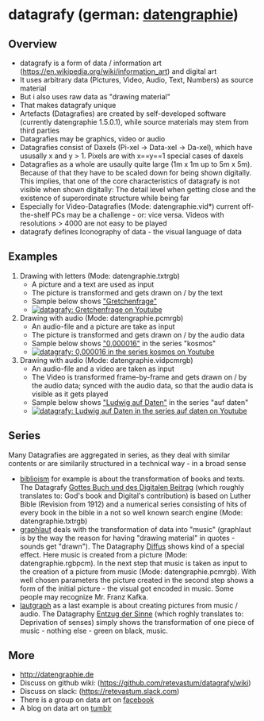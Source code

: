 # datagrafy (german: [datengraphie](http://datengraphie.de))

## Overview

* datagrafy is a form of data / information art (<https://en.wikipedia.org/wiki/information_art>) and digital art
* It uses arbitrary data (Pictures, Video, Audio, Text, Numbers) as source material
* But i also uses raw data as "drawing material"
* That makes datagrafy unique
* Artefacts (Datagrafies) are created by self-developed software (currently datengraphie 1.5.0.1), while source materials may stem from third parties
* Datagrafies may be graphics, video or audio
* Datagrafies consist of Daxels (Pi-xel -> Data-xel -> Da-xel), which have ususally x and y > 1. Pixels are with x==y==1 special cases of daxels
* Datagrafies as a whole are usaully quite large (1m x 1m up to 5m x 5m). Because of that they have to be scaled down for being shown digitally. This implies, that one of the core characteristics of datagrafy is not visible when shown digitally: The detail level when getting close and the existence of superordinate structure while being far
* Especially for Video-Datagrafies (Mode: datengraphie.vid*) current off-the-shelf PCs may be a challenge - or: vice versa. Videos with resolutions > 4000 are not easy to be played
* datagrafy defines Iconography of data - the visual language of data

## Examples

1. Drawing with letters (Mode: datengraphie.txtrgb)
   * A picture and a text are used as input
   * The picture is transformed and gets drawn on / by the text
   * Sample below shows ["Gretchenfrage"](http://datengraphie.de/#gretchenfrage)
   * [![datagrafy: Gretchenfrage on Youtube](http://img.youtube.com/vi/NKTXUwDd8Ik/0.jpg)](http://www.youtube.com/watch?v=NKTXUwDd8Ik)
2. Drawing with audio (Mode: datengraphie.pcmrgb)
   * An audio-file and a picture are take as input
   * The picture is transformed and gets drawn on / by the audio data
   * Sample below shows ["0,000016"](http://datengraphie.de/#kosmos*sol) in the series "kosmos"
   * [![datagrafy: 0,000016 in the series kosmos on Youtube](http://img.youtube.com/vi/H1QehUBTKAE/0.jpg)](http://www.youtube.com/watch?v=H1QehUBTKAE)
3. Drawing with audio (Mode: datengraphie.vidpcmrgb)
   * An audio-file and a video are taken as input
   * The Video is transformed frame-by-frame and gets drawn on / by the audio data; synced with the audio data, so that the audio data is visible as it gets played
   * Sample below shows ["Ludwig auf Daten"](http://datengraphie.de/#aufd*luad) in the series "auf daten"
   * [![datagrafy: Ludwig auf Daten in the series auf daten on Youtube](http://img.youtube.com/vi/Fdtn_74kkSk/0.jpg)](http://www.youtube.com/watch?v=Fdtn_74kkSk)
   
## Series

Many Datagrafies are aggregated in series, as they deal with similar contents or are similarily structured in a technical way - in a broad sense

* [biblioism](http://datengraphie.de/#bib) for example is about the transformation of books and texts. The Datagrafy [Gottes Buch und des Digitalen Beitrag](http://datengraphie.de/#bib*gottesbuchunddesdigitalenbeitrag) (which roughly translates to: God's book and Digital's contribution) is based on Luther Bible (Revision from 1912) and a numerical series consisting of hits of every book in the bible in a not so well known search engine (Mode: datengraphie.txtrgb)
* [graphlaut](http://datengraphie.de/#gl) deals with the transformation of data into "music" (graphlaut is by the way the reason for having "drawing material" in quotes - sounds get "drawn"). The Datagraphy [Diffus](http://datengraphie.de/#gl*diffus) shows kind of a special effect. Here music is created from a picture (Mode: datengraphie.rgbpcm). In the next step that music is taken as input to the creation of a picture from music (Mode: datengraphie.pcmrgb). With well chosen parameters the picture created in the second step shows a form of the initial picture - the visual got encoded in music. Some people may recognize Mr. Franz Kafka.
* [lautgraph](http://datengraphie.de/#lg) as a last example is about creating pictures from music / audio. The Datagraphy [Entzug der Sinne](http://datengraphie.de/#lg*entzugdersinne) (which roghly translates to: Deprivation of senses) simply shows the transformation of one piece of music - nothing else - green on black, music.

## More

* http://datengraphie.de
* Discuss on github wiki: (https://github.com/retevastum/datagrafy/wiki)
* Discuss on slack: (https://retevastum.slack.com)
* There is a group on data art on [facebook](https://www.facebook.com/groups/datenkunst/)
* A blog on data art on [tumblr](https://datenkunst.tumblr.com/)

